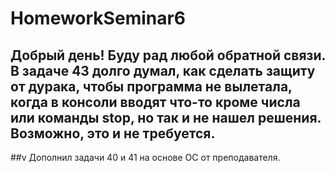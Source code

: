 # HomeworkSeminar6

## Добрый день! Буду рад любой обратной связи. В задаче 43 долго думал, как сделать защиту от дурака, чтобы программа не вылетала, когда в консоли вводят что-то кроме числа или команды stop, но так и не нашел решения. Возможно, это и не требуется. 

##v Дополнил задачи 40 и 41 на основе ОС от преподавателя.
